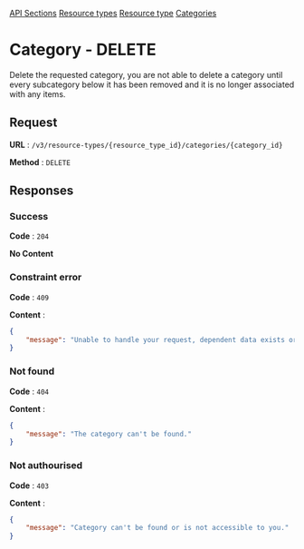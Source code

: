 [API Sections](../Sections.md)
[Resource types](../resource-types/GET.md)
[Resource type](../resource-type/GET.md)
[Categories](../categories/GET.md)

# Category - DELETE

Delete the requested category, you are not able to delete a category until every subcategory below it has been removed and it is no longer associated with any items.

## Request

**URL** : `/v3/resource-types/{resource_type_id}/categories/{category_id}`

**Method** : `DELETE`

## Responses

### Success

**Code** : `204`

**No Content**

### Constraint error

**Code** : `409`

**Content** : 
```json
{
    "message": "Unable to handle your request, dependent data exists or foreign key error."
}
```

### Not found

**Code** : `404`

**Content** : 
```json
{
    "message": "The category can't be found."
}
```

### Not authourised

**Code** : `403`

**Content** : 
```json
{
    "message": "Category can't be found or is not accessible to you."
}
```
